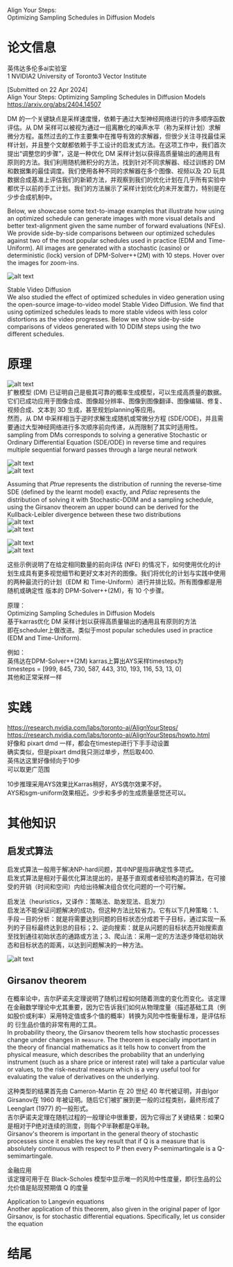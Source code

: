 Align Your Steps:    
Optimizing Sampling Schedules in Diffusion Models


# 论文信息
英伟达多伦多ai实验室     
1 NVIDIA2 University of Toronto3 Vector Institute    

[Submitted on 22 Apr 2024]     
Align Your Steps: Optimizing Sampling Schedules in Diffusion Models    
https://arxiv.org/abs/2404.14507     



DM 的一个关键缺点是采样速度慢，依赖于通过大型神经网络进行的许多顺序函数评估。从 DM 采样可以被视为通过一组离散化的噪声水平（称为采样计划）求解微分方程。虽然过去的工作主要集中在推导有效的求解器，但很少关注寻找最佳采样计划，并且整个文献都依赖于手工设计的启发式方法。在这项工作中，我们首次提出“调整您的步骤”，这是一种优化 DM 采样计划以获得高质量输出的通用且有原则的方法。我们利用随机微积分的方法，找到针对不同求解器、经过训练的 DM 和数据集的最佳调度。我们使用各种不同的求解器在多个图像、视频以及 2D 玩具数据合成基准上评估我们的新颖方法，并观察到我们的优化计划在几乎所有实验中都优于以前的手工计划。我们的方法展示了采样计划优化的未开发潜力，特别是在少步合成机制中。

Below, we showcase some text-to-image examples that illustrate how using an optimized schedule can generate images with more visual details and better text-alignment given the same number of forward evaluations (NFEs). We provide side-by-side comparisons between our optimized schedules against two of the most popular schedules used in practice (EDM and Time-Uniform). All images are generated with a stochastic (casino) or deterministic (lock) version of DPM-Solver++(2M) with 10 steps. Hover over the images for zoom-ins.

![alt text](<assets/Align Your Steps/截屏2024-04-25 11.39.12.png>)





Stable Video Diffusion     
We also studied the effect of optimized schedules in video generation using the open-source image-to-video model Stable Video Diffusion. We find that using optimized schedules leads to more stable videos with less color distortions as the video progresses. Below we show side-by-side comparisons of videos generated with 10 DDIM steps using the two different schedules.



# 原理
![alt text](<assets/Align Your Steps/image.png>)    
扩散模型 (DM) 已证明自己是极其可靠的概率生成模型，可以生成高质量的数据。它们已成功应用于图像合成、图像超分辨率、图像到图像翻译、图像编辑、修复、视频合成、文本到 3D 生成，甚至规划planning等应用。     
然而，从 DM 中采样相当于逆时求解生成随机或常微分方程 (SDE/ODE)，并且需要通过大型神经网络进行多次顺序前向传递，从而限制了其实时适用性。   
sampling from DMs corresponds to solving a generative Stochastic or Ordinary Differential Equation (SDE/ODE) in reverse time and requires multiple sequential forward passes through a large neural network     

![alt text](<assets/Align Your Steps/image-1.png>)    
![alt text](<assets/Align Your Steps/image-2.png>)     

Assuming that 𝑃𝑡𝑟𝑢𝑒 represents the distribution of running the reverse-time SDE (defined by the learnt model) exactly, and 𝑃𝑑𝑖𝑠𝑐 represents the distribution of solving it with Stochastic-DDIM and a sampling schedule, using the Girsanov theorem an upper bound can be derived for the Kullback-Leibler divergence between these two distributions   
![alt text](<assets/Align Your Steps/image-4.png>)    
![alt text](<assets/Align Your Steps/image-5.png>)   

![alt text](<assets/Align Your Steps/image-6.png>)    
![alt text](<assets/Align Your Steps/image-7.png>)    

这些示例说明了在给定相同数量的前向评估 (NFE) 的情况下，如何使用优化的计划生成具有更多视觉细节和更好文本对齐的图像。我们将优化的计划与实践中使用的两种最流行的计划（EDM 和 Time-Uniform）进行并排比较。所有图像都是用随机或确定性 版本的 DPM-Solver++(2M)，有 10 个步骤。




原理：   
Optimizing Sampling Schedules in Diffusion Models    
基于karras优化 DM 采样计划以获得高质量输出的通用且有原则的方法     
即在scheduler上做改进。类似于most popular schedules used in practice (EDM and Time-Uniform).    

例如：   
英伟达在DPM-Solver++(2M) karras上算出AYS采样timesteps为    
timesteps = [999, 845, 730, 587, 443, 310, 193, 116, 53, 13, 0]    
其他和正常采样一样    










# 实践
https://research.nvidia.com/labs/toronto-ai/AlignYourSteps/     
https://research.nvidia.com/labs/toronto-ai/AlignYourSteps/howto.html     
好像和 pixart dmd 一样，都会在timestep进行下手手动设置    
确实类似，但是pixart dmd我只测过单步，然后取400.    
英伟达这里好像倾向于10步     
可以取更广范围     


10步推理采用AYS效果比Karras稍好，AYS偶尔效果不好。    
AYS和sgm-uniform效果相近。少步和多步的生成质量感觉还可以。    


# 其他知识
## 启发式算法
启发式算法一般用于解决NP-hard问题，其中NP是指非确定性多项式。   
启发式算法是相对于最优化算法提出的，是基于直观或者经验构造的算法，在可接受的开销（时间和空间）内给出待解决组合优化问题的一个可行解。    

启发法（heuristics，又译作：策略法、助发现法、启发力）    
启发法不能保证问题解决的成功，但这种方法比较省力。它有以下几种策略：1、手段－目的分析：就是将需要达到问题的目标状态分成若干子目标，通过实现一系列的子目标最终达到总的目标；2、逆向搜索：就是从问题的目标状态开始搜索直至找到通往初始状态的通路或方法；3、爬山法：采用一定的方法逐步降低初始状态和目标状态的距离，以达到问题解决的一种方法。    

![alt text](<assets/Align Your Steps/image-3.png>)    


## Girsanov theorem
在概率论中，吉尔萨诺夫定理说明了随机过程如何随着测度的变化而变化。该定理在金融数学理论中尤其重要，因为它告诉我们如何从物理度量（描述基础工具（例如股价或利率）采用特定值或多个值的概率）转换为风险中性衡量标准，是评估标的 衍生品价值的非常有用的工具。    
In probability theory, the Girsanov theorem tells how stochastic processes change under changes in `measure`. The theorem is especially important in the theory of financial mathematics as it tells how to convert from the physical measure, which describes the probability that an underlying instrument (such as a share price or interest rate) will take a particular value or values, to the risk-neutral measure which is a very useful tool for evaluating the value of derivatives on the underlying.     

这种类型的结果首先由 Cameron-Martin 在 20 世纪 40 年代被证明，并由Igor Girsanov在 1960 年被证明。随后它们被扩展到更一般的过程类别，最终形成了 Leenglart (1977) 的一般形式。    
吉尔萨诺夫定理在随机过程的一般理论中很重要，因为它得出了关键结果：如果Q是相对于P绝对连续的测度，则每个P半鞅都是Q半鞅。   
Girsanov's theorem is important in the general theory of stochastic processes since it enables the key result that if Q is a measure that is absolutely continuous with respect to P then every P-semimartingale is a Q-semimartingale.    

金融应用   
该定理可用于在 Black-Scholes 模型中显示唯一的风险中性度量，即衍生品的公允价值是贴现预期值 Q 的度量

Application to Langevin equations    
Another application of this theorem, also given in the original paper of Igor Girsanov, is for stochastic differential equations. Specifically, let us consider the equation     









# 结尾